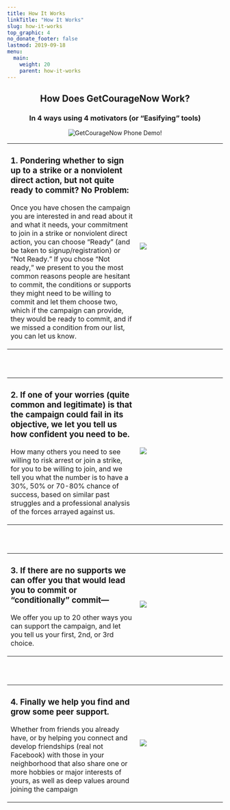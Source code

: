 ```yaml
---
title: How It Works
linkTitle: "How It Works"
slug: how-it-works
top_graphic: 4
no_donate_footer: false
lastmod: 2019-09-18
menu:
  main:
    weight: 20
    parent: how-it-works
---
```


<center>

## How Does GetCourageNow Work?

### In 4 ways using 4  motivators (or “Easifying” tools) 

![GetCourageNow Phone Demo!](/images/new-phone-demo-goody.png "GetCourageNow Phone Demo")
</center>

<table>
<tr>
  <td style="width: 60%">
    <h3>1. Pondering whether to sign up to a strike or a nonviolent direct action, but not quite ready to commit?  No Problem:</h3>
    <p>
    Once you have chosen the campaign you are interested in and  read about it and what it needs, your commitment to join in a strike or nonviolent direct action, you can choose “Ready” (and be taken to signup/registration) or “Not Ready.” If you chose “Not ready,” we present to you the most common reasons people are hesitant to commit, the conditions or supports they might need to be willing to commit and let them choose two, which if the campaign can provide, they would be ready to commit, and if we missed a condition from our list, you can let us know.
    </p>
  </td>
  <td>
    <img src="/images/chooseupto.png" />
  </td>
</tr>
</table>
<br /><br />
<table>
<tr>
  <td style="width: 60%">
    <h3>2. If one of your worries (quite common and legitimate) is that the campaign could fail in its objective, we let you tell us how confident you need to be.</h3>
    <p>
    How many others you need to see willing to risk arrest or join a strike, for you to be willing to join, and we tell you what the number is to have a 30%, 50% or 70-80% chance of success, based on similar past struggles and a professional analysis of the forces arrayed against us.
    </p>
  </td>
  <td>
    <img src="/images/howmany.png" />
  </td>
</tr>
</table>
<br /><br />
<table>
<tr>
  <td style="width: 60%">
    <h3>3. If there are no supports we can offer you that would lead you to commit or “conditionally” commit—</h3>
    <p>
    We offer you up to 20 other ways you can support the campaign, and let you tell us your first, 2nd, or 3rd choice.
    </p>
  </td>
  <td>
    <img src="/images/role.png" />
  </td>
</tr>
</table>
<br /><br />
<table>
<tr>
  <td style="width: 60%">
    <h3>4. Finally we help you find and grow some peer support.</h3>
    <p>
    Whether from friends you already have, or by helping you connect and develop friendships (real not Facebook) with those in your neighborhood that also share one or more hobbies or major interests of yours, as well as deep values around joining the campaign
    </p>
  </td>
  <td>
    <img src="/images/p2p.png" />
  </td>
</tr>
</table>
